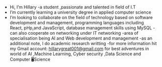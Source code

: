 - Hi, I’m Hillary 
-a student ,passionate and talented in field of I.T
-  I’m currently learning a university degree in applied computer science 
- I’m looking to collaborate on the field of technology based on software development and management, programming languages including React, pHp,and JavaScript, database management skills using MySQL 
-can also cooperate on networking under IT networking 
-area of specialisation being AI and Web development and management
-as an additional note, I do academic research writting 
-for more information hit my Gmail account: hillarygreat001@gmail.com for best adventures in world of AI ,Machine Learning, Cyber security ,Data Science and Computer 🖥Science 


<!---
hillar-y/hillar-y is a ✨ special ✨ repository because its `README.md` (this file) appears on your GitHub profile.
You can click the Preview link to take a look at your changes.
--->
